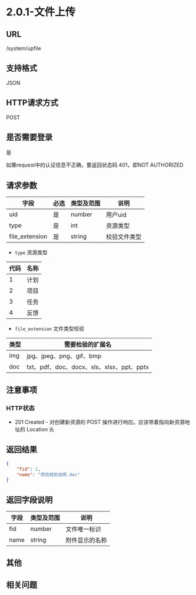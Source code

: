 # 2.0.1-文件上传

## URL

/system/upfile

## 支持格式

JSON

## HTTP请求方式

POST

## 是否需要登录

是

如果request中的认证信息不正确，要返回状态码 401，即NOT AUTHORIZED

## 请求参数

字段 | 必选 | 类型及范围 | 说明
----|------|----------|-------------
uid                 |   是   | number    | 用户uid
type                |   是   | int     | 资源类型
file_extension      |   是   | string  | 校验文件类型

- `type` 资源类型

代码 | 名称
-----|------
1      | 计划
2      | 项目
3      | 任务
4      | 反馈

- `file_extension` 文件类型校验

类型 | 需要检验的扩展名
--------------|------------------------------------------
img           | jpg、jpeg、png、gif、bmp
doc           | txt、pdf、doc、docx、xls、xlsx、ppt、pptx

## 注意事项

### HTTP状态

- 201 Created - 对创建新资源的 POST 操作进行响应。应该带着指向新资源地址的 Location 头

## 返回结果

```json
{
    "fid": 1,
    "name": "项目规划说明.doc"
}
```

## 返回字段说明

字段 | 类型及范围 | 说明
----|----------|-------------
fid             | number  | 文件唯一标识
name            | string  | 附件显示的名称

## 其他

## 相关问题
